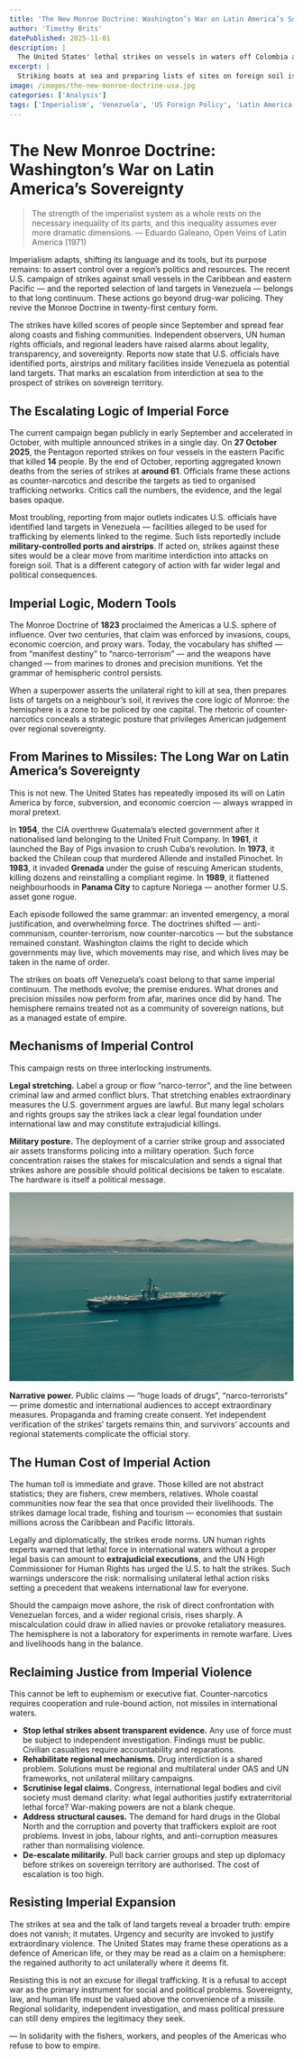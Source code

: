 ```yaml
---
title: 'The New Monroe Doctrine: Washington’s War on Latin America’s Sovereignty'
author: 'Timothy Brits'
datePublished: 2025-11-01
description: |
  The United States' lethal strikes on vessels in waters off Colombia and Venezuela — and reports that the US has identified land targets inside Venezuela — are not isolated acts of law enforcement. They are a twenty-first century reassertion of hemispheric control: empire in new clothing.
excerpt: |
  Striking boats at sea and preparing lists of sites on foreign soil is not counter-narcotics. It is a revival of Monroe Doctrine logic: the hemisphere policed by a single empire.
image: /images/the-new-monroe-doctrine-usa.jpg
categories: ['Analysis']
tags: ['Imperialism', 'Venezuela', 'US Foreign Policy', 'Latin America']
---
```


# The New Monroe Doctrine: Washington’s War on Latin America’s Sovereignty

> The strength of the imperialist system as a whole rests on the necessary inequality of its parts, and this inequality assumes ever more dramatic dimensions.
> — Eduardo Galeano, Open Veins of Latin America (1971)

Imperialism adapts, shifting its language and its tools, but its purpose remains: to assert control over a region’s politics and resources. The recent U.S. campaign of strikes against small vessels in the Caribbean and eastern Pacific — and the reported selection of land targets in Venezuela — belongs to that long continuum. These actions go beyond drug-war policing. They revive the Monroe Doctrine in twenty-first century form.

The strikes have killed scores of people since September and spread fear along coasts and fishing communities. Independent observers, UN human rights officials, and regional leaders have raised alarms about legality, transparency, and sovereignty. Reports now state that U.S. officials have identified ports, airstrips and military facilities inside Venezuela as potential land targets. That marks an escalation from interdiction at sea to the prospect of strikes on sovereign territory.

## The Escalating Logic of Imperial Force

The current campaign began publicly in early September and accelerated in October, with multiple announced strikes in a single day. On **27 October 2025**, the Pentagon reported strikes on four vessels in the eastern Pacific that killed **14** people. By the end of October, reporting aggregated known deaths from the series of strikes at **around 61**. Officials frame these actions as counter-narcotics and describe the targets as tied to organised trafficking networks. Critics call the numbers, the evidence, and the legal bases opaque.

Most troubling, reporting from major outlets indicates U.S. officials have identified land targets in Venezuela — facilities alleged to be used for trafficking by elements linked to the regime. Such lists reportedly include **military-controlled ports and airstrips**. If acted on, strikes against these sites would be a clear move from maritime interdiction into attacks on foreign soil. That is a different category of action with far wider legal and political consequences.

## Imperial Logic, Modern Tools

The Monroe Doctrine of **1823** proclaimed the Americas a U.S. sphere of influence. Over two centuries, that claim was enforced by invasions, coups, economic coercion, and proxy wars. Today, the vocabulary has shifted — from “manifest destiny” to “narco-terrorism” — and the weapons have changed — from marines to drones and precision munitions. Yet the grammar of hemispheric control persists.

When a superpower asserts the unilateral right to kill at sea, then prepares lists of targets on a neighbour’s soil, it revives the core logic of Monroe: the hemisphere is a zone to be policed by one capital. The rhetoric of counter-narcotics conceals a strategic posture that privileges American judgement over regional sovereignty.

## From Marines to Missiles: The Long War on Latin America’s Sovereignty

This is not new. The United States has repeatedly imposed its will on Latin America by force, subversion, and economic coercion — always wrapped in moral pretext.

In **1954**, the CIA overthrew Guatemala’s elected government after it nationalised land belonging to the United Fruit Company. In **1961**, it launched the Bay of Pigs invasion to crush Cuba’s revolution. In **1973**, it backed the Chilean coup that murdered Allende and installed Pinochet. In **1983**, it invaded **Grenada** under the guise of rescuing American students, killing dozens and reinstalling a compliant regime. In **1989**, it flattened neighbourhoods in **Panama City** to capture Noriega — another former U.S. asset gone rogue.

Each episode followed the same grammar: an invented emergency, a moral justification, and overwhelming force. The doctrines shifted — anti-communism, counter-terrorism, now counter-narcotics — but the substance remained constant. Washington claims the right to decide which governments may live, which movements may rise, and which lives may be taken in the name of order.

The strikes on boats off Venezuela’s coast belong to that same imperial continuum. The methods evolve; the premise endures. What drones and precision missiles now perform from afar, marines once did by hand. The hemisphere remains treated not as a community of sovereign nations, but as a managed estate of empire.

## Mechanisms of Imperial Control

This campaign rests on three interlocking instruments.

**Legal stretching.** Label a group or flow “narco-terror”, and the line between criminal law and armed conflict blurs. That stretching enables extraordinary measures the U.S. government argues are lawful. But many legal scholars and rights groups say the strikes lack a clear legal foundation under international law and may constitute extrajudicial killings.

**Military posture.** The deployment of a carrier strike group and associated air assets transforms policing into a military operation. Such force concentration raises the stakes for miscalculation and sends a signal that strikes ashore are possible should political decisions be taken to escalate. The hardware is itself a political message.

![The USS Carl Vinson (CVN-70)](../../assets/uss-carl-vinson.webp)

**Narrative power.** Public claims — “huge loads of drugs”, “narco-terrorists” — prime domestic and international audiences to accept extraordinary measures. Propaganda and framing create consent. Yet independent verification of the strikes’ targets remains thin, and survivors’ accounts and regional statements complicate the official story.

## The Human Cost of Imperial Action

The human toll is immediate and grave. Those killed are not abstract statistics; they are fishers, crew members, relatives. Whole coastal communities now fear the sea that once provided their livelihoods. The strikes damage local trade, fishing and tourism — economies that sustain millions across the Caribbean and Pacific littorals.

Legally and diplomatically, the strikes erode norms. UN human rights experts warned that lethal force in international waters without a proper legal basis can amount to **extrajudicial executions**, and the UN High Commissioner for Human Rights has urged the U.S. to halt the strikes. Such warnings underscore the risk: normalising unilateral lethal action risks setting a precedent that weakens international law for everyone.

Should the campaign move ashore, the risk of direct confrontation with Venezuelan forces, and a wider regional crisis, rises sharply. A miscalculation could draw in allied navies or provoke retaliatory measures. The hemisphere is not a laboratory for experiments in remote warfare. Lives and livelihoods hang in the balance.

## Reclaiming Justice from Imperial Violence

This cannot be left to euphemism or executive fiat. Counter-narcotics requires cooperation and rule-bound action, not missiles in international waters.

- **Stop lethal strikes absent transparent evidence.** Any use of force must be subject to independent investigation. Findings must be public. Civilian casualties require accountability and reparations.
- **Rehabilitate regional mechanisms.** Drug interdiction is a shared problem. Solutions must be regional and multilateral under OAS and UN frameworks, not unilateral military campaigns.
- **Scrutinise legal claims.** Congress, international legal bodies and civil society must demand clarity: what legal authorities justify extraterritorial lethal force? War-making powers are not a blank cheque.
- **Address structural causes.** The demand for hard drugs in the Global North and the corruption and poverty that traffickers exploit are root problems. Invest in jobs, labour rights, and anti-corruption measures rather than normalising violence.
- **De-escalate militarily.** Pull back carrier groups and step up diplomacy before strikes on sovereign territory are authorised. The cost of escalation is too high.

## Resisting Imperial Expansion

The strikes at sea and the talk of land targets reveal a broader truth: empire does not vanish; it mutates. Urgency and security are invoked to justify extraordinary violence. The United States may frame these operations as a defence of American life, or they may be read as a claim on a hemisphere: the regained authority to act unilaterally where it deems fit.

Resisting this is not an excuse for illegal trafficking. It is a refusal to accept war as the primary instrument for social and political problems. Sovereignty, law, and human life must be valued above the convenience of a missile. Regional solidarity, independent investigation, and mass political pressure can still deny empires the legitimacy they seek.

— In solidarity with the fishers, workers, and peoples of the Americas who refuse to bow to empire.
